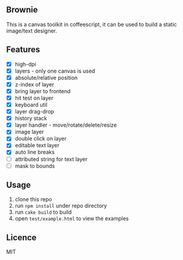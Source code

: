 ## Brownie
This is a canvas toolkit in coffeescript, it can be used to build a static image/text designer.

## Features
- [x] high-dpi
- [x] layers - only one canvas is used
- [x] absolute/relative position
- [x] z-index of layer
- [x] bring layer to frontend
- [x] hit test on layer
- [x] keyboard util
- [x] layer drag-drop
- [x] history stack
- [x] layer handler - move/rotate/delete/resize
- [x] image layer
- [x] double click on layer
- [x] editable text layer
- [x] auto line breaks
- [ ] attributed string for text layer
- [ ] mask to bounds

## Usage

1. clone this repo
2. run `npm install` under repo directory
3. run `cake build` to build
4. open `test/example.html` to view the examples

## Licence

MIT
